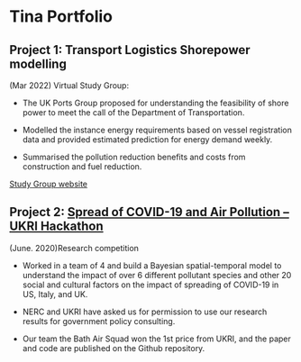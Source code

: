 # Tina Portfolio

## Project 1:  Transport Logistics Shorepower modelling
(Mar 2022) Virtual Study Group:

* The UK Ports Group proposed for understanding the feasibility of shore power to meet the call of the Department of Transportation.  

* Modelled the instance energy requirements based on vessel registration data and provided estimated prediction for energy demand weekly. 

* Summarised the pollution reduction benefits and costs from construction and fuel reduction. 

[](images/boats.png)

[Study Group website](https://gateway.newton.ac.uk/event/tgm112)

## Project 2: [Spread of COVID-19 and Air Pollution – UKRI Hackathon](https://github.com/Piotr-Morawiecki/BathAirSquad_NERCHackathonOne)
(June. 2020)Research competition

* Worked in a team of 4 and build a Bayesian spatial-temporal model to understand the impact of over 6 different pollutant species and other 20 social and cultural factors on the impact of spreading of COVID-19 in US, Italy, and UK. 

* NERC and UKRI have asked us for permission to use our research results for government policy consulting.  

* Our team the Bath Air Squad won the 1st price from UKRI, and the paper and code are published on the Github repository.  
[](/main/images/covid.png)
